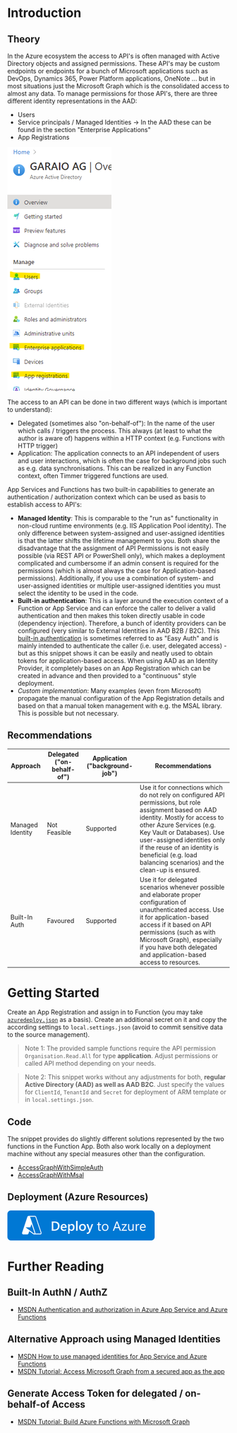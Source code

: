 # Introduction
## Theory
In the Azure ecosystem the access to API's is often managed with Active Directory objects and assigned permissions. These API's may be custom endpoints or endpoints for a bunch of Microsoft applications such as DevOps, Dynamics 365, Power Platform applications, OneNote ... but in most situations just the Microsoft Graph which is the consolidated access to almost any data. To manage permissions for those API's, there are three different identity representations in the AAD:
* Users
* Service principals / Managed Identities -> In the AAD these can be found in the section "Enterprise Applications"
* App Registrations

![](./active-directory-identities.png)

The access to an API can be done in two different ways (which is important to understand):
* Delegated (sometimes also "on-behalf-of"): In the name of the user which calls / triggers the process. This always (at least to what the author is aware of) happens within a HTTP context (e.g. Functions with HTTP trigger)
* Application: The application connects to an API independent of users and user interactions, which is often the case for background jobs such as e.g. data synchronisations. This can be realized in any Function context, often Timmer triggered functions are used.

App Services and Functions has two built-in capabilities to generate an authentication / authorization context which can be used as basis to establish access to API's:
* **Managed Identity**: This is comparable to the "run as" functionality in non-cloud runtime environments (e.g. IIS Application Pool identity). The only difference between system-assigned and user-assigned identities is that the latter shifts the lifetime management to you. Both share the disadvantage that the assignment of API Permissions is not easily possible (via REST API or PowerShell only), which makes a deployment complicated and cumbersome if an admin consent is required for the permissions (which is almost always the case for Application-based permissions). Additionally, if you use a combination of system- and user-assigned identities or multiple user-assigned identities you must select the identity to be used in the code.
* **Built-in authentication**: This is a layer around the execution context of a Function or App Service and can enforce the caller to deliver a valid authentication and then makes this token directly usable in code (dependency injection). Therefore, a bunch of identity providers can be configured (very similar to External Identities in AAD B2B / B2C). This [built-in authentication](https://docs.microsoft.com/en-us/azure/app-service/overview-authentication-authorization) is sometimes referred to as "Easy Auth" and is mainly intended to authenticate the caller (i.e. user, delegated access) - but as this snippet shows it can be easily and neatly used to obtain tokens for application-based access. When using AAD as an Identity Provider, it completely bases on an App Registration which can be created in advance and then provided to a "continuous" style deployment.
* _Custom implementation_: Many examples (even from Microsoft) propagate the manual configuration of the App Registration details and based on that a manual token management with e.g. the MSAL library. This is possible but not necessary.

## Recommendations

| Approach | Delegated ("on-behalf-of") | Application ("background-job") | Recommendations |
|----------|--------------------------|------------------------------|-----------------|
| Managed Identity | Not Feasible | Supported | Use it for connections which do not rely on configured API permissions, but role assignment based on AAD identity. Mostly for access to other Azure Services (e.g. Key Vault or Databases). Use user-assigned identities only if the reuse of an identity is beneficial (e.g. load balancing scenarios) and the clean-up is ensured. |
| Built-In Auth | Favoured | Supported | Use it for delegated scenarios whenever possible and elaborate proper configuration of unauthenticated access. Use it for application-based access if it based on API permissions (such as with Microsoft Graph), especially if you have both delegated and application-based access to resources. |


# Getting Started
Create an App Registration and assign in to Function (you may take [`azuredeploy.json`](./azuredeploy.json) as a basis). Create an additional secret on it and copy the according settings to `local.settings.json` (avoid to commit sensitive data to the source management).

> Note 1: The provided sample functions require the API permission `Organisation.Read.All` for type **application**. Adjust permissions or called API method depending on your needs.

> Note 2: This snippet works without any adjustments for both, **regular Active Directory (AAD) as well as AAD B2C**. Just specify the values for `ClientId`, `TenantId` and `Secret` for deployment of ARM template or in `local.settings.json`.

## Code
The snippet provides do slightly different solutions represented by the two functions in the Function App. Both also work locally on a deployment machine without any special measures other than the configuration.
* [AccessGraphWithSimpleAuth](./FunctionApp/Functions/AccessGraphWithSimpleAuth.cs)
* [AccessGraphWithMsal](./FunctionApp/Functions/AccessGraphWithMsal.cs)

## Deployment (Azure Resources)
[![Deploy to Azure](https://github.com/garaio/AzureRecipes/raw/master/Resources/deploybutton.svg?sanitize=true)](https://portal.azure.com/#create/Microsoft.Template/uri/https%3A%2F%2Fraw.githubusercontent.com%2Fgaraio%2FAzureRecipes%2Fmaster%2FSnippets%2Fcsharp%2Ffunction-built-in-auth-token-for-graph-api%2Fazuredeploy.bicep)

# Further Reading
## Built-In AuthN / AuthZ
* [MSDN Authentication and authorization in Azure App Service and Azure Functions](https://docs.microsoft.com/en-us/azure/app-service/overview-authentication-authorization)

## Alternative Approach using Managed Identities
* [MSDN How to use managed identities for App Service and Azure Functions](https://docs.microsoft.com/en-us/azure/app-service/overview-managed-identity?tabs=dotnet)
* [MSDN Tutorial: Access Microsoft Graph from a secured app as the app](https://docs.microsoft.com/en-us/azure/app-service/scenario-secure-app-access-microsoft-graph-as-app?tabs=azure-powershell%2Ccommand-line)

## Generate Access Token for delegated / on-behalf-of Access
* [MSDN Tutorial: Build Azure Functions with Microsoft Graph](https://docs.microsoft.com/en-us/graph/tutorials/azure-functions)
